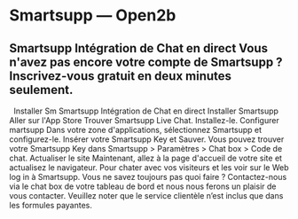 # Smartsupp — Open2b
## Smartsupp Intégration de Chat en direct Vous n'avez pas encore votre compte de Smartsupp ? Inscrivez-vous gratuit en deux minutes seulement.
  Installer Sm
Smartsupp Intégration de Chat en direct
Installer Smartsupp
Aller sur l'App Store
Trouver Smartsupp Live Chat.
Installez-le.
Configurer martsupp
Dans votre zone d'applications, sélectionnez Smartsupp et configurez-le.
Insérer votre Smartsupp Key et Sauver.
Vous pouvez trouver votre Smartsupp Key dans Smartsupp > Paramètres > Chat box > Code de chat.
Actualiser le site
Maintenant, allez à la page d'accueil de votre site et actualisez le navigateur.
Pour chater avec vos visiteurs et les voir sur le Web log in à Smartsupp.
Vous ne savez toujours pas quoi faire ? Contactez-nous via le chat box de votre tableau de bord et nous nous ferons un plaisir de vous contacter. Veuillez noter que le service clientèle n’est inclus que dans les formules payantes.

